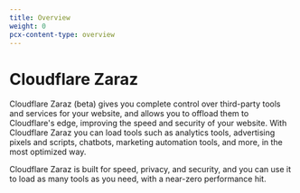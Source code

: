 ```yaml
---
title: Overview
weight: 0
pcx-content-type: overview
---
```


# Cloudflare Zaraz

Cloudflare Zaraz (beta) gives you complete control over third-party tools and services for your website, and allows you to offload them to Cloudflare's edge, improving the speed and security of your website. With Cloudflare Zaraz you can load tools such as analytics tools, advertising pixels and scripts, chatbots, marketing automation tools, and more, in the most optimized way.

Cloudflare Zaraz is built for speed, privacy, and security, and you can use it to load as many tools as you need, with a near-zero performance hit.
